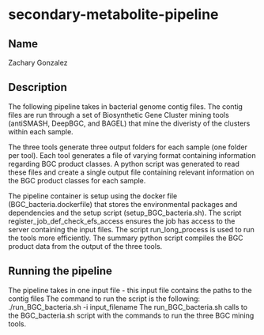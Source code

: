 # secondary-metabolite-pipeline

## Name
Zachary Gonzalez

## Description
The following pipeline takes in bacterial genome contig files. The contig files are run through a set of Biosynthetic Gene Cluster mining tools (antiSMASH, DeepBGC, and BAGEL) that mine the diveristy of the clusters within each sample. 

The three tools generate three output folders for each sample (one folder per tool). Each tool generates a file of varying format containing information regarding BGC product classes. A python script was generated to read these files and create a single output file containing relevant information on the BGC product classes for each sample. 

The pipeline container is setup using the docker file (BGC_bacteria.dockerfile) that stores the environmental packages and dependencies and the setup script (setup_BGC_bacteria.sh). The script register_job_def_check_efs_access ensures the job has access to the server containing the input files. The script run_long_process is used to run the tools more efficiently. The summary python script compiles the BGC product data from the output of the three tools. 

## Running the pipeline
The pipeline takes in one input file - this input file contains the paths to the contig files
The command to run the script is the following:
./run_BGC_bacteria.sh -i input_filename
The run_BGC_bacteria.sh calls to the BGC_bacteria.sh script with the commands to run the three BGC mining tools. 
